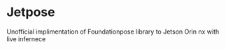 # Jetpose
Unofficial implimentation of Foundationpose library to Jetson Orin nx with live infernece
